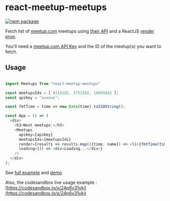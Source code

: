 # react-meetup-meetups

[![npm package][npm-badge]][npm]

Fetch list of [meetup.com](https://meetup.com) meetups using [their API](https://www.meetup.com/fr-FR/meetup_api/) and a ReactJS [render prop](https://cdb.reacttraining.com/use-a-render-prop-50de598f11ce?gi=53dd8375958b).

You'll need a [meetup.com API Key](https://secure.meetup.com/fr-FR/meetup_api/key/) and the ID of the meetup(s) you want to fetch.

## Usage

```js

import Meetups from "react-meetup-meetups"

const meetupsIds = [ 9114182, 2753202, 10685042 ];
const apiKey = "xxxxxx";

const fmtTime = time => new Date(time).toISOString();

const App = () => (
  <div>
    <h3>Next meetups:</h3>
    <Meetups
      apiKey={apiKey}
      meetupsIds={meetupsIds}
      render={results => results.map(({time, name}) => <li>{fmtTime(time)} : {name}</li>)}
      loading={() => <div>Loading...</div>}
    />
  </div>
);

```

See [full example](./demo) and [demo](https://revolunet.github.io/react-meetup-meetups)

Also, the codesandbox live usage example : [https://codesandbox.io/s/24p6v31vkj](https://codesandbox.io/s/24p6v31vkj)

[npm-badge]: https://img.shields.io/npm/v/react-meetup-meetups.png?style=flat-square
[npm]: https://www.npmjs.org/package/react-meetup-meetups

